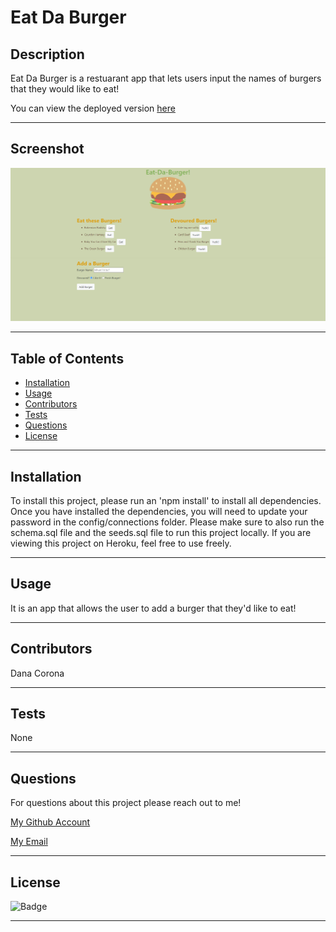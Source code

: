 # Eat Da Burger


## Description
Eat Da Burger is a restuarant app that lets users input the names of burgers that they would like to eat!

You can view the deployed version [here]('https://git.heroku.com/afternoon-reaches-38518.git')

***
## Screenshot
![Screenshot](./public/assets/img/Eat-Da-Burger.png)

***
## Table of Contents
* [Installation](#installation)
* [Usage](#usage)
* [Contributors](#contributors)
* [Tests](#tests)
* [Questions](#questions)
* [License](#License)


***
## Installation
To install this project, please run an 'npm install' to install all dependencies. Once you have installed the dependencies, you will need to update your password in the config/connections folder. Please make sure to also run the schema.sql file and the seeds.sql file to run this project locally. If you are viewing this project on Heroku, feel free to use freely.


***
## Usage
It is an app that allows the user to add a burger that they'd like to eat!


***
## Contributors
Dana Corona


***
## Tests
None


***
## Questions
For questions about this project please reach out to me!

[My Github Account]('https://github.com/danacorona')

[My Email]('dana.d.corona@gmail.com')


***
## License
![Badge](https://img.shields.io/badge/license-MIT-blue.svg)

***